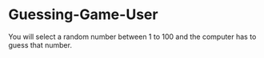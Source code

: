 # Guessing-Game-User
You will select a random number between 1 to 100 and the computer has to guess that number.
